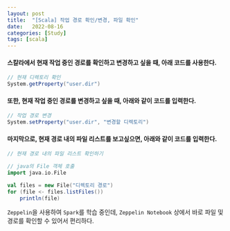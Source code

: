 ```yaml
---
layout: post
title:  "[Scala] 작업 경로 확인/변경, 파일 확인"
date:   2022-08-16
categories: [Study]
tags: [scala]
---
```


#### 스칼라에서 현재 작업 중인 경로를 확인하고 변경하고 싶을 때, 아래 코드를 사용한다.
```scala
// 현재 디렉토리 확인
System.getProperty("user.dir")
```

#### 또한, 현재 작업 중인 경로를 변경하고 싶을 때, 아래와 같이 코드를 입력한다.
```scala
// 작업 경로 변경
System.setProperty("user.dir", "변경할 디렉토리")
```

#### 마지막으로, 현재 경로 내의 파일 리스트를 보고싶으면, 아래와 같이 코드를 입력한다.
```scala
// 현재 경로 내의 파일 리스트 확인하기

// java의 File 객체 호출
import java.io.File

val files = new File("디렉토리 경로")
for (file <- files.listFiles())
    println(file)
```

`Zeppelin`을 사용하여 `Spark`를 학습 중인데,
`Zeppelin Notebook` 상에서 바로 파일 및 경로를 확인할 수 있어서 편리하다.